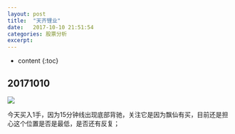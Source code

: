 ```yaml
---
layout: post
title:  "天齐锂业"
date:   2017-10-10 21:51:54
categories: 股票分析
excerpt: 
---
```


* content
{:toc}

## 20171010

![](http://7xnjqr.com1.z0.glb.clouddn.com/%E5%A4%A9%E9%BD%90%E9%94%82%E4%B8%9A20171010-215159.png)

今天买入1手，因为15分钟线出现底部背驰，关注它是因为飘仙有买，目前还是担心这个位置是否是最低，是否还有反复；

